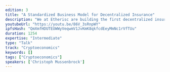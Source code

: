 ```yaml
---
edition: 3
title: "A Standardized Business Model for Decentralized Insurance"
description: "We at Etherisc are building the first decentralized insurance on the blockchain. Decentralized means that we are not building a company only, but a standardized protocol and a platform on which many participants can build insurance products and trade risks."
youtubeUrl: "https://youtu.be/86V_3sRnpWY"
ipfsHash: "QmXmfHDUTEUWWyVeqwmV1JvKmK8qkfcdEeyMmNc1rVfTUu"
duration: 1254
expertise: "Intermediate"
type: "Talk"
track: "Cryptoeconomics"
keywords: []
tags: ["Cryptoeconomics"]
speakers: ['Christoph Mussenbrock']
---
```

